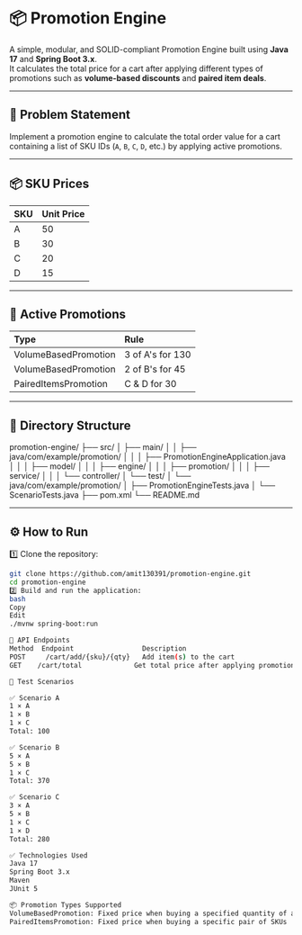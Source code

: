 # 📦 Promotion Engine

A simple, modular, and SOLID-compliant Promotion Engine built using **Java 17** and **Spring Boot 3.x**.  
It calculates the total price for a cart after applying different types of promotions such as **volume-based discounts** and **paired item deals**.

---

## 📑 Problem Statement

Implement a promotion engine to calculate the total order value for a cart containing a list of SKU IDs (`A`, `B`, `C`, `D`, etc.) by applying active promotions.

---

## 📦 SKU Prices

| SKU | Unit Price |
|:----|:-----------|
| A   | 50         |
| B   | 30         |
| C   | 20         |
| D   | 15         |

---

## 📝 Active Promotions

| Type                    | Rule                        |
|:------------------------|:----------------------------|
| VolumeBasedPromotion     | 3 of A's for 130             |
| VolumeBasedPromotion     | 2 of B's for 45              |
| PairedItemsPromotion     | C & D for 30                 |

---

## 📂 Directory Structure

promotion-engine/
├── src/
│ ├── main/
│ │ ├── java/com/example/promotion/
│ │ │ ├── PromotionEngineApplication.java
│ │ │ ├── model/
│ │ │ ├── engine/
│ │ │ ├── promotion/
│ │ │ ├── service/
│ │ │ └── controller/
│ └── test/
│ └── java/com/example/promotion/
│ ├── PromotionEngineTests.java
│ └── ScenarioTests.java
├── pom.xml
└── README.md

---

## ⚙️ How to Run

1️⃣ Clone the repository:
```bash
git clone https://github.com/amit130391/promotion-engine.git
cd promotion-engine
2️⃣ Build and run the application:
bash
Copy
Edit
./mvnw spring-boot:run

📌 API Endpoints
Method	Endpoint	             Description
POST	 /cart/add/{sku}/{qty}	 Add item(s) to the cart
GET	   /cart/total	           Get total price after applying promotions

🧪 Test Scenarios

✅ Scenario A
1 × A
1 × B
1 × C
Total: 100

✅ Scenario B
5 × A
5 × B
1 × C
Total: 370

✅ Scenario C
3 × A
5 × B
1 × C
1 × D
Total: 280

✅ Technologies Used
Java 17
Spring Boot 3.x
Maven
JUnit 5

📦 Promotion Types Supported
VolumeBasedPromotion: Fixed price when buying a specified quantity of a SKU
PairedItemsPromotion: Fixed price when buying a specific pair of SKUs
